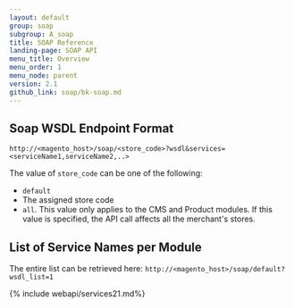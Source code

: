 ```yaml
---
layout: default
group: soap
subgroup: A_soap
title: SOAP Reference
landing-page: SOAP API
menu_title: Overview
menu_order: 1
menu_node: parent
version: 2.1
github_link: soap/bk-soap.md
---
```

## Soap WSDL Endpoint Format

`http://<magento_host>/soap/<store_code>?wsdl&services=<serviceName1,serviceName2,..>`

<div class="bs-callout bs-callout-info" id="info">
  <p>The value of <code>store_code</code> can be one of the following:</p>
  <ul>
  <li><code>default</code></li>
  <li>The assigned store code</li>
  <li><code>all</code>. This value only applies to the CMS and Product modules. If this value is specified, the API call affects all the merchant's stores.</li>
  </ul>
</div>

## List of Service Names per Module

The entire list can be retrieved here: `http://<magento_host>/soap/default?wsdl_list=1`

{% include webapi/services21.md%}
